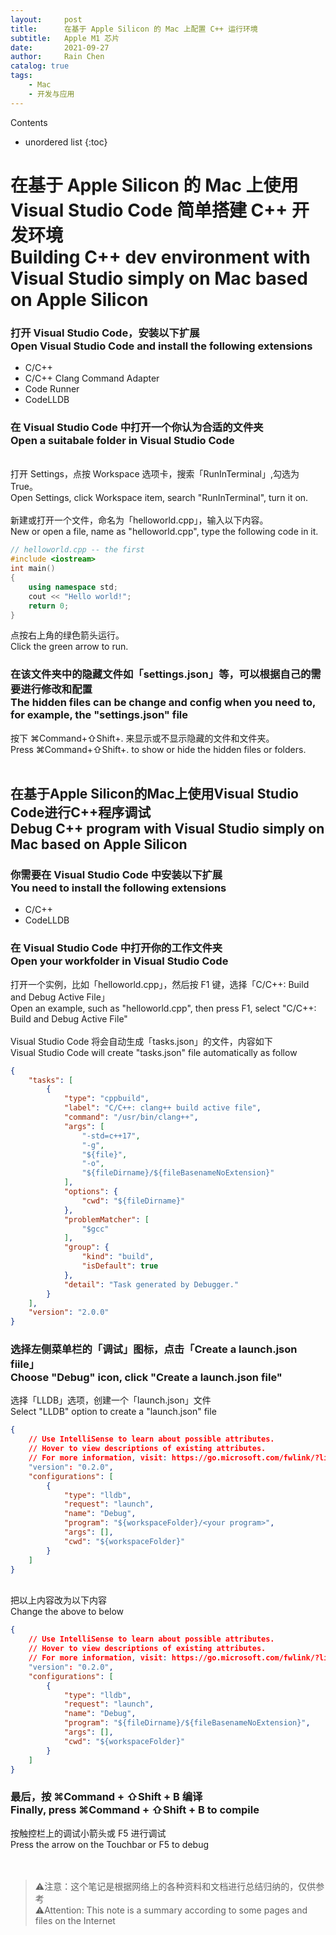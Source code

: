 ```yaml
---
layout:     post
title:      在基于 Apple Silicon 的 Mac 上配置 C++ 运行环境
subtitle:   Apple M1 芯片
date:       2021-09-27
author:     Rain Chen
catalog: true
tags:
    - Mac
    - 开发与应用
---
```


Contents
- unordered list
{:toc}

# 在基于 Apple Silicon 的 Mac 上使用 Visual Studio Code 简单搭建 C++ 开发环境<br>Building C++ dev environment with Visual Studio simply on Mac based on Apple Silicon

### 打开 Visual Studio Code，安装以下扩展<br>Open Visual Studio Code and install the following extensions

- C/C++
- C/C++ Clang Command Adapter
- Code Runner
- CodeLLDB

### 在 Visual Studio Code 中打开一个你认为合适的文件夹<br>Open a suitabale folder in Visual Studio Code
<br>
打开 Settings，点按 Workspace 选项卡，搜索「RunInTerminal」,勾选为 True。<br>Open Settings, click Workspace item, search "RunInTerminal", turn it on.<br>
<br>
新建或打开一个文件，命名为「helloworld.cpp」，输入以下内容。<br>
New or open a file, name as "helloworld.cpp", type the following code in it.

```cpp
// helloworld.cpp -- the first
#include <iostream>
int main()
{
    using namespace std;
    cout << "Hello world!";
    return 0;
}
```

点按右上角的绿色箭头运行。<br>Click the green arrow to run.<br>

### 在该文件夹中的隐藏文件如「settings.json」等，可以根据自己的需要进行修改和配置<br>The hidden files can be change and config when you need to, for example, the "settings.json" file

按下 ⌘Command+⇧Shift+. 来显示或不显示隐藏的文件和文件夹。<br>Press ⌘Command+⇧Shift+. to show or hide the hidden files or folders.<br><br>

## 在基于Apple Silicon的Mac上使用Visual Studio Code进行C++程序调试<br>Debug C++ program with Visual Studio simply on Mac based on Apple Silicon

### 你需要在 Visual Studio Code 中安装以下扩展<br>You need to install the following extensions

- C/C++
- CodeLLDB

### 在 Visual Studio Code 中打开你的工作文件夹<br>Open your workfolder in Visual Studio Code

打开一个实例，比如「helloworld.cpp」，然后按 F1 键，选择「C/C++: Build and Debug Active File」<br>Open an example, such as "helloworld.cpp", then press F1, select "C/C++: Build and Debug Active File"
<br>
<br>
Visual Studio Code 将会自动生成「tasks.json」的文件，内容如下<br>
Visual Studio Code will create "tasks.json" file automatically as follow<br>

```json
{
    "tasks": [
        {
            "type": "cppbuild",
            "label": "C/C++: clang++ build active file",
            "command": "/usr/bin/clang++",
            "args": [
                "-std=c++17",
                "-g",
                "${file}",
                "-o",
                "${fileDirname}/${fileBasenameNoExtension}"
            ],
            "options": {
                "cwd": "${fileDirname}"
            },
            "problemMatcher": [
                "$gcc"
            ],
            "group": {
                "kind": "build",
                "isDefault": true
            },
            "detail": "Task generated by Debugger."
        }
    ],
    "version": "2.0.0"
}
```

### 选择左侧菜单栏的「调试」图标，点击「Create a launch.json fiile」<br>Choose "Debug" icon, click "Create a launch.json file"

选择「LLDB」选项，创建一个「launch.json」文件<br>Select "LLDB" option to create a "launch.json" file

```json
{
    // Use IntelliSense to learn about possible attributes.
    // Hover to view descriptions of existing attributes.
    // For more information, visit: https://go.microsoft.com/fwlink/?linkid=830387
    "version": "0.2.0",
    "configurations": [
        {
            "type": "lldb",
            "request": "launch",
            "name": "Debug",
            "program": "${workspaceFolder}/<your program>",
            "args": [],
            "cwd": "${workspaceFolder}"
        }
    ]
}
```
<br>
把以上内容改为以下内容<br>Change the above to below

```json
{
    // Use IntelliSense to learn about possible attributes.
    // Hover to view descriptions of existing attributes.
    // For more information, visit: https://go.microsoft.com/fwlink/?linkid=830387
    "version": "0.2.0",
    "configurations": [
        {
            "type": "lldb",
            "request": "launch",
            "name": "Debug",
            "program": "${fileDirname}/${fileBasenameNoExtension}",
            "args": [],
            "cwd": "${workspaceFolder}"
        }
    ]
}
```

### 最后，按 ⌘Command + ⇧Shift + B 编译<br>Finally, press ⌘Command + ⇧Shift + B to compile

按触控栏上的调试小箭头或 F5 进行调试<br>
Press the arrow on the Touchbar or F5 to debug<br>
<br><br>

> ⚠️注意：这个笔记是根据网络上的各种资料和文档进行总结归纳的，仅供参考<br>⚠️Attention: This note is a summary according to some pages and files on the Internet
